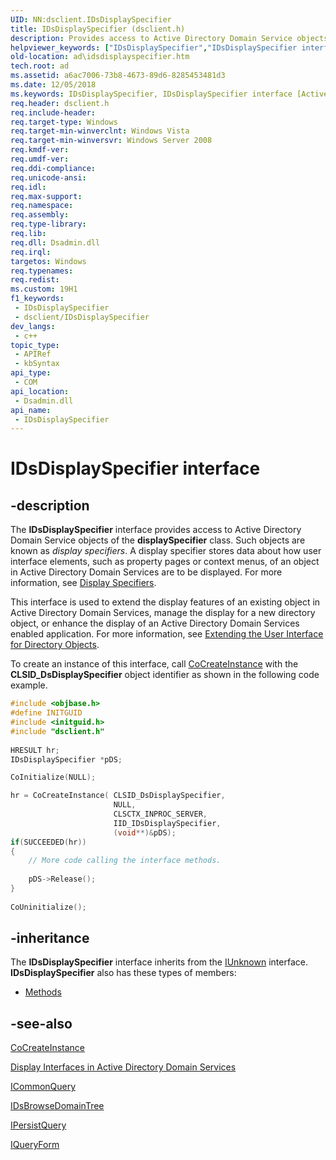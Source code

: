 ```yaml
---
UID: NN:dsclient.IDsDisplaySpecifier
title: IDsDisplaySpecifier (dsclient.h)
description: Provides access to Active Directory Domain Service objects of the displaySpecifier class.
helpviewer_keywords: ["IDsDisplaySpecifier","IDsDisplaySpecifier interface [Active Directory]","IDsDisplaySpecifier interface [Active Directory]","described","_glines_idsdisplayspecifier","ad.idsdisplayspecifier","dsclient/IDsDisplaySpecifier"]
old-location: ad\idsdisplayspecifier.htm
tech.root: ad
ms.assetid: a6ac7006-73b8-4673-89d6-8285453481d3
ms.date: 12/05/2018
ms.keywords: IDsDisplaySpecifier, IDsDisplaySpecifier interface [Active Directory], IDsDisplaySpecifier interface [Active Directory],described, _glines_idsdisplayspecifier, ad.idsdisplayspecifier, dsclient/IDsDisplaySpecifier
req.header: dsclient.h
req.include-header: 
req.target-type: Windows
req.target-min-winverclnt: Windows Vista
req.target-min-winversvr: Windows Server 2008
req.kmdf-ver: 
req.umdf-ver: 
req.ddi-compliance: 
req.unicode-ansi: 
req.idl: 
req.max-support: 
req.namespace: 
req.assembly: 
req.type-library: 
req.lib: 
req.dll: Dsadmin.dll
req.irql: 
targetos: Windows
req.typenames: 
req.redist: 
ms.custom: 19H1
f1_keywords:
 - IDsDisplaySpecifier
 - dsclient/IDsDisplaySpecifier
dev_langs:
 - c++
topic_type:
 - APIRef
 - kbSyntax
api_type:
 - COM
api_location:
 - Dsadmin.dll
api_name:
 - IDsDisplaySpecifier
---
```


# IDsDisplaySpecifier interface


## -description

The <b>IDsDisplaySpecifier</b> interface provides access to Active Directory Domain Service objects of the <b>displaySpecifier</b> class. Such objects are known as <i>display specifiers</i>. A display specifier stores data about how user interface elements, such as property pages or context menus, of an object in Active Directory Domain Services are to be displayed. For more information, see 
<a href="/windows/desktop/AD/display-specifiers">Display Specifiers</a>.

This interface is used to extend the display features of an existing object in Active Directory Domain Services, manage the display for a new directory object, or enhance the display of an Active Directory Domain Services enabled application. For more information, see 
<a href="/windows/desktop/AD/extending-the-user-interface-for-directory-objects">Extending the User Interface for Directory Objects</a>.

To create an instance of this interface,  call <a href="/windows/desktop/api/combaseapi/nf-combaseapi-cocreateinstance">CoCreateInstance</a> with the <b>CLSID_DsDisplaySpecifier</b> object identifier as shown in the following code  example.

```cpp
#include <objbase.h>
#define INITGUID
#include <initguid.h>
#include "dsclient.h"
 
HRESULT hr;
IDsDisplaySpecifier *pDS;

CoInitialize(NULL);

hr = CoCreateInstance( CLSID_DsDisplaySpecifier,
                       NULL,
                       CLSCTX_INPROC_SERVER,
                       IID_IDsDisplaySpecifier,
                       (void**)&pDS);
if(SUCCEEDED(hr))
{
    // More code calling the interface methods.
    
    pDS->Release();
}
 
CoUninitialize();
```

## -inheritance

The <b xmlns:loc="http://microsoft.com/wdcml/l10n">IDsDisplaySpecifier</b> interface inherits from the <a href="/windows/desktop/api/unknwn/nn-unknwn-iunknown">IUnknown</a> interface. <b>IDsDisplaySpecifier</b> also has these types of members:
<ul>
<li><a href="https://docs.microsoft.com/">Methods</a></li>
</ul>

## -see-also

<a href="/windows/desktop/api/combaseapi/nf-combaseapi-cocreateinstance">CoCreateInstance</a>



<a href="/windows/desktop/AD/display-interfaces-in-active-directory-domain-services">Display Interfaces in Active Directory Domain Services</a>



<a href="/windows/desktop/api/cmnquery/nn-cmnquery-icommonquery">ICommonQuery</a>



<a href="/windows/desktop/api/dsclient/nn-dsclient-idsbrowsedomaintree">IDsBrowseDomainTree</a>



<a href="/windows/desktop/api/cmnquery/nn-cmnquery-ipersistquery">IPersistQuery</a>



<a href="/windows/desktop/api/cmnquery/nn-cmnquery-iqueryform">IQueryForm</a>
